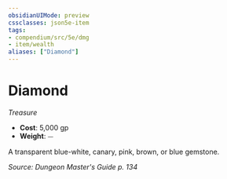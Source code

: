 ```yaml
---
obsidianUIMode: preview
cssclasses: json5e-item
tags:
- compendium/src/5e/dmg
- item/wealth
aliases: ["Diamond"]
---
```

# Diamond
*Treasure*  

- **Cost**: 5,000 gp
- **Weight**: ⏤

A transparent blue-white, canary, pink, brown, or blue gemstone.

*Source: Dungeon Master's Guide p. 134*